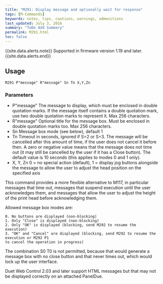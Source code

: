 ```yaml
---
title: "M291: Display message and optionally wait for response" 
tags: [M-Commands]
keywords: notes, tips, cautions, warnings, admonitions
last_updated: July 3, 2016
summary: "ToDo Add Summary"
permalink: M291.html
toc: false
---
```


{{site.data.alerts.note}}
Supported in firmware version 1.19 and later.
{{site.data.alerts.end}}

## Usage ##
```
M291 P"message" R"message" Sn Tn X,Y,Zn
```

### Parameters ###

+ P"message" The message to display, which must be enclosed in double quotation marks. If the message itself contains a double quotation mark, use two double quotation marks to represent it. Max 256 characters.
+ R"message" Optional title for the message box. Must be enclosed in double quotation marks too. Max 256 characters.
+ Sn Message box mode (see below), default 1
+ Tn Timeout in seconds, ignored if S=2 or S=3. The message will be cancelled after this amount of time, if the user does not cancel it before then. A zero or negative value means that the message does not time out (it may still be cancelled by the user if it has a Close button). The default value is 10 seconds (this applies to modes 0 and 1 only).
+ X, Y, Zn 0 = no special action (default), 1 = display jog buttons alongside the message to allow the user to adjust the head position on the specified axis

This command provides a more flexible alternative to M117, in particular messages that time out, messages that suspend execution until the user acknowledges them, and messages that allow the user to adjust the height of the print head before acknowledging them.

Allowed message box modes are:

```
0. No buttons are displayed (non-blocking)
1. Only "Close" is displayed (non-blocking)
2. Only "OK" is displayed (blocking, send M292 to resume the execution)
3. "OK" and "Cancel" are displayed (blocking, send M292 to resume the execution or M292 P1 
to cancel the operation in progress)
```

The combination S0 T0 is not permitted, because that would generate a message box with no close button and that never times out, which would lock up the user interface.

Duet Web Control 2.03 and later support HTML messages but that may not be displayed correctly on an attached PanelDue.
